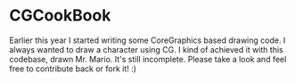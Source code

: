 CGCookBook
==========

Earlier this year I started writing some CoreGraphics based drawing code. I always wanted to draw a character using CG. I kind of achieved it with this codebase, drawn Mr. Mario. It's still incomplete. Please take a look and feel free to contribute back or fork it! :)
